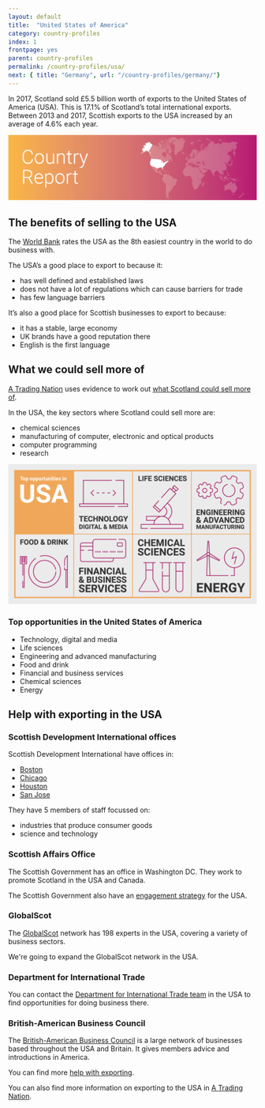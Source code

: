 ```yaml
---
layout: default
title:  "United States of America"
category: country-profiles
index: 1
frontpage: yes
parent: country-profiles
permalink: /country-profiles/usa/
next: { title: "Germany", url: "/country-profiles/germany/"}
---
```


<p class="leader">
In 2017, Scotland sold £5.5 billion worth of exports to the United States of America (USA). This is 17.1% of Scotland’s total international exports. Between 2013 and 2017, Scottish exports to the USA increased by an average of 4.6% each year.</p>

![An image of USA outlined on a map](/assets/images/country_maps/01-usa.png)

## The benefits of selling to the USA
The [World Bank](http://www.doingbusiness.org/en/rankings) rates the USA as the 8th easiest country in the world to do business with.

The USA’s a good place to export to because it:

* has well defined and established laws
* does not have a lot of regulations which can cause barriers for trade
* has few language barriers

It’s also a good place for Scottish businesses to export to because:

* it has a stable, large economy
* UK brands have a good reputation there
* English is the first language

## What we could sell more of
[A Trading Nation](https://www.gov.scot/publications/scotland-a-trading-nation/) uses evidence to work out [what Scotland could sell more of](/what-we-could-sell-more-of/).

In the USA, the key sectors where Scotland could sell more are:

* chemical sciences
* manufacturing of computer, electronic and optical products
* computer programming
* research

![An infographic of top opportunities in the USA](/assets/images/country_infographics/01-usa-top-opportunities.png)

<div class="hidden . visually-hidden">
<h3>Top opportunities in the United States of America</h3>

<ul>
<li>Technology, digital and media</li>
<li>Life sciences</li>
<li>Engineering and advanced manufacturing</li>
<li>Food and drink</li>
<li>Financial and business services</li>
<li>Chemical sciences</li>
<li>Energy</li>
</ul>
</div>

## Help with exporting in the USA
### Scottish Development International offices
Scottish Development International have offices in:

* [Boston](https://www.sdi.co.uk/about-sdi/global-offices/americas/usa-boston)
* [Chicago](https://www.sdi.co.uk/about-sdi/global-offices/americas/usa-chicago)
* [Houston](https://www.sdi.co.uk/about-sdi/global-offices/americas/usa-houston)
* [San Jose](https://www.sdi.co.uk/about-sdi/global-offices/americas/usa-san-jose)

They have 5 members of staff focussed on:

* industries that produce consumer goods
* science and technology

### Scottish Affairs Office
The Scottish Government has an office in Washington DC. They work to promote Scotland in the USA and Canada.

The Scottish Government also have an [engagement strategy](https://www.gov.scot/publications/scotlands-international-framework-engagement-strategy-9781786528698/pages/7/) for the USA.


### GlobalScot
The [GlobalScot](https://www.globalscot.com/) network has 198 experts in the USA, covering a variety of business sectors.

We're going to expand the GlobalScot network in the USA.


### Department for International Trade
You can contact the [Department for International Trade team](https://www.gov.uk/guidance/exporting-to-the-usa) in the USA to find opportunities for doing business there.


### British-American Business Council
The [British-American Business Council](http://www.babc.org/) is a large network of businesses based throughout the USA and Britain. It gives members advice and introductions in America.


You can find more [help with exporting](/help-for-businesses/).

You can also find more information on exporting to the USA in [A Trading Nation](https://www.gov.scot/publications/scotland-a-trading-nation/).
